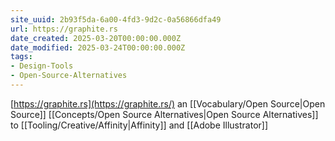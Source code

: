 ```yaml
---
site_uuid: 2b93f5da-6a00-4fd3-9d2c-0a56866dfa49
url: https://graphite.rs
date_created: 2025-03-20T00:00:00.000Z
date_modified: 2025-03-24T00:00:00.000Z
tags:
- Design-Tools
- Open-Source-Alternatives
---
```







[https://graphite.rs](https://graphite.rs/) an [[Vocabulary/Open Source|Open Source]] [[Concepts/Open Source Alternatives|Open Source Alternatives]] to [[Tooling/Creative/Affinity|Affinity]] and [[Adobe Illustrator]]


